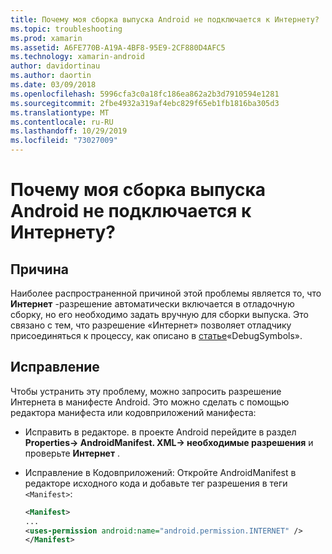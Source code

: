 ```yaml
---
title: Почему моя сборка выпуска Android не подключается к Интернету?
ms.topic: troubleshooting
ms.prod: xamarin
ms.assetid: A6FE770B-A19A-4BF8-95E9-2CF880D4AFC5
ms.technology: xamarin-android
author: davidortinau
ms.author: daortin
ms.date: 03/09/2018
ms.openlocfilehash: 5996cfa3c0a18fc186ea862a2b3d7910594e1281
ms.sourcegitcommit: 2fbe4932a319af4ebc829f65eb1fb1816ba305d3
ms.translationtype: MT
ms.contentlocale: ru-RU
ms.lasthandoff: 10/29/2019
ms.locfileid: "73027009"
---
```

# <a name="why-cant-my-android-release-build-connect-to-the-internet"></a>Почему моя сборка выпуска Android не подключается к Интернету?

## <a name="cause"></a>Причина

Наиболее распространенной причиной этой проблемы является то, что **Интернет** -разрешение автоматически включается в отладочную сборку, но его необходимо задать вручную для сборки выпуска. Это связано с тем, что разрешение «Интернет» позволяет отладчику присоединяться к процессу, как описано в [статье](~/android/deploy-test/building-apps/build-process.md)«DebugSymbols».

## <a name="fix"></a>Исправление

Чтобы устранить эту проблему, можно запросить разрешение Интернета в манифесте Android. Это можно сделать с помощью редактора манифеста или кодовприложений манифеста:

- Исправить в редакторе. в проекте Android перейдите в раздел **Properties-> AndroidManifest. XML-> необходимые разрешения** и проверьте **Интернет** .

- Исправление в Кодовприложений: Откройте AndroidManifest в редакторе исходного кода и добавьте тег разрешения в теги `<Manifest>`:

    ```xml
    <Manifest>
    ...
    <uses-permission android:name="android.permission.INTERNET" />
    </Manifest>
    ```
